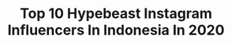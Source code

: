 ---
title: Top 10 Hypebeast Instagram Influencers In Indonesia In 2020
description: >-
  Find top hypebeast Instagram influencers in Indonesia in 2020. Most popular hashtags: #hypebeast #artofvisuals #coronavirus #agameoftones.
platform: Instagram
profiles:
  - username: "dunia_branded"
    fullname: >-
      MEN FASHION BRANDED
    location: "Indonesia"
    followers: 35072
    engagement: 1
    commentsToLikes: 0.027778
    id: ck15q9pz61s6o0i19danentdd
    verified: false
    hashtags: "#hypebeast"
  - username: "thib_sel"
    fullname: >-
      Streetstyle And Travel
    location: "Indonesia"
    followers: 18109
    engagement: 519
    commentsToLikes: 0.055277
    id: ck8syrktjlqk70j78weosc66a
    verified: false
    hashtags: "#style, #custombike, #pool, #hanging"
  - username: "alexxrex"
    fullname: >-
      Alex Tan
    location: "Indonesia"
    followers: 15214
    engagement: 294
    commentsToLikes: 0.079964
    id: ck5hm1cnsl7ox0i11ofiltojo
    verified: false
    hashtags: "#therexturns25, #sweettooth, #indovidgram, #jjf2020"
  - username: "caesarmario"
    fullname: >-
      Mario Caesar
    location: "Indonesia"
    followers: 90626
    engagement: 1375
    commentsToLikes: 0.008208
    id: ck5c5l9yl3oss0i11shx8b7bl
    verified: false
    hashtags: "#jelaspilihxiaomi, #beranibanyakkuota, #xiaomiindonesia, #penuhsensasibulir"
  - username: "debucung"
    fullname: >-
      Ingga Suwandana | Photographer
    location: "Indonesia"
    followers: 70064
    engagement: 108
    commentsToLikes: 0.056054
    id: ck0u0vx7fv03n0i197vn2or4u
    verified: false
    hashtags: "#lombokwedding, #mywed, #imlek2020, #fantastic"
  - username: "imamturmudzi02"
    fullname: >-
      𝐈𝐦𝐚𝐦 𝐓𝐮𝐫𝐦𝐮𝐝𝐳𝐢
    location: "Indonesia"
    followers: 21268
    engagement: 263
    commentsToLikes: 0.171518
    id: ck15sbv6xc82h0i19xe3wbmrt
    verified: false
    hashtags: "#bellaterramall, #beyondthelimits, #jakartainfo, #likesforlike"
  - username: "mspencerx"
    fullname: >-
      Michael Spencer 🔗 | Supreme
    location: "Indonesia"
    followers: 14766
    engagement: 569
    commentsToLikes: 0.022121
    id: ck5qbfzc9lfmf0i117spe82i5
    verified: false
    hashtags: "#rolexvintage, #puasa, #dalgonacoffee, #giveaway"
  - username: "hanzdays"
    fullname: >-
      Ali ⚡️
    location: "Indonesia"
    followers: 40777
    engagement: 1016
    commentsToLikes: 0.019034
    id: ck0w5w4eb5ppk0i19qmm2ti28
    verified: false
    hashtags: "#makeadifference, #beyondthelimits, #enter, #moodygrams"
  - username: "gussdian"
    fullname: >-
      Video & Photo Editor
    location: "Indonesia"
    followers: 26903
    engagement: 179
    commentsToLikes: 0.022089
    id: ck5q04vl649ey0i11vw5vtbij
    verified: false
    hashtags: "#instagram, #discoverearth, #urbanandstreet, #folevibe"
  - username: "n_pikri"
    fullname: >-
      Fikri Upik
    location: "Indonesia"
    followers: 5615
    engagement: 1401
    commentsToLikes: 0.226729
    id: ck5bzdsk0qy4c0i11h41vzq95
    verified: false
    hashtags: "#bestplacestogo, #artofvisuals, #travelawesome, #thecreatorclass"
---